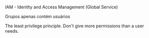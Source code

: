 IAM - Identity and Access Management (Global Service)

Grupos apenas contém usuários



The least privilege principle.
Don't give more permissions than a user needs.




